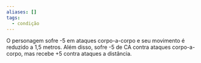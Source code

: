 ```yaml
---
aliases: []
tags:
  - condição
---
```

 
O personagem sofre -5 em ataques corpo-a-corpo e seu movimento é reduzido a 1,5 metros. Além disso, sofre -5 de CA contra ataques corpo-a-corpo, mas recebe +5 contra ataques a distância.